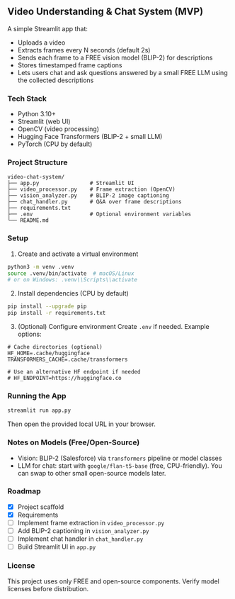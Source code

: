 ## Video Understanding & Chat System (MVP)

A simple Streamlit app that:
- Uploads a video
- Extracts frames every N seconds (default 2s)
- Sends each frame to a FREE vision model (BLIP-2) for descriptions
- Stores timestamped frame captions
- Lets users chat and ask questions answered by a small FREE LLM using the collected descriptions

### Tech Stack
- Python 3.10+
- Streamlit (web UI)
- OpenCV (video processing)
- Hugging Face Transformers (BLIP-2 + small LLM)
- PyTorch (CPU by default)

### Project Structure
```
video-chat-system/
├── app.py                # Streamlit UI
├── video_processor.py    # Frame extraction (OpenCV)
├── vision_analyzer.py    # BLIP-2 image captioning
├── chat_handler.py       # Q&A over frame descriptions
├── requirements.txt
├── .env                  # Optional environment variables
└── README.md
```

### Setup
1) Create and activate a virtual environment
```bash
python3 -m venv .venv
source .venv/bin/activate  # macOS/Linux
# or on Windows: .venv\\Scripts\\activate
```

2) Install dependencies (CPU by default)
```bash
pip install --upgrade pip
pip install -r requirements.txt
```

3) (Optional) Configure environment
Create `.env` if needed. Example options:
```
# Cache directories (optional)
HF_HOME=.cache/huggingface
TRANSFORMERS_CACHE=.cache/transformers

# Use an alternative HF endpoint if needed
# HF_ENDPOINT=https://huggingface.co
```

### Running the App
```bash
streamlit run app.py
```

Then open the provided local URL in your browser.

### Notes on Models (Free/Open-Source)
- Vision: BLIP-2 (Salesforce) via `transformers` pipeline or model classes
- LLM for chat: start with `google/flan-t5-base` (free, CPU-friendly). You can swap to other small open-source models later.

### Roadmap
- [x] Project scaffold
- [x] Requirements
- [ ] Implement frame extraction in `video_processor.py`
- [ ] Add BLIP-2 captioning in `vision_analyzer.py`
- [ ] Implement chat handler in `chat_handler.py`
- [ ] Build Streamlit UI in `app.py`

### License
This project uses only FREE and open-source components. Verify model licenses before distribution.


